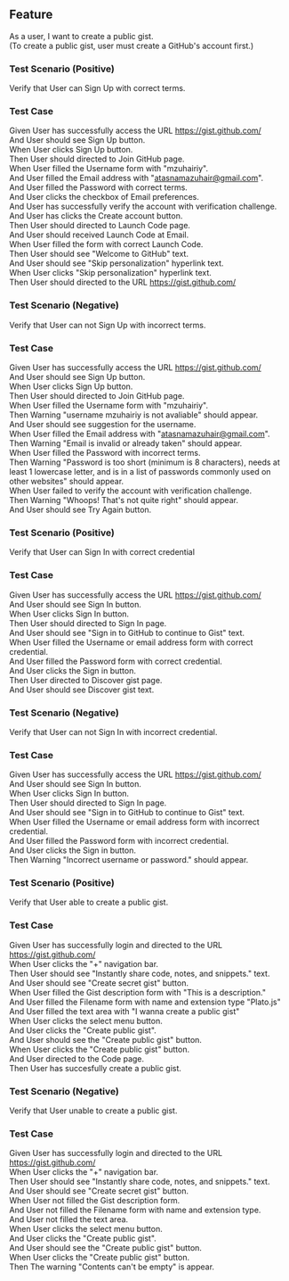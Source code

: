 ## Feature
As a user, I want to create a public gist. <br />
(To create a public gist, user must create a GitHub's account first.)

### Test Scenario (Positive)
Verify that User can Sign Up with correct terms.
### Test Case
Given User has successfully access the URL https://gist.github.com/ <br />
And User should see Sign Up button. <br />
When User clicks Sign Up button. <br />
Then User should directed to Join GitHub page. <br />
When User filled the Username form with "mzuhairiy". <br />
And User filled the Email address with "atasnamazuhair@gmail.com". <br />
And User filled the Password with correct terms. <br />
And User clicks the checkbox of Email preferences. <br />
And User has successfully verify the account with verification challenge. <br />
And User has clicks the Create account button. <br />
Then User should directed to Launch Code page. <br />
And User should received Launch Code at Email. <br />
When User filled the form with correct Launch Code. <br />
Then User should see "Welcome to GitHub" text. <br />
And User should see "Skip personalization" hyperlink text. <br />
When User clicks "Skip personalization" hyperlink text. <br />
Then User should directed to the URL https://gist.github.com/ <br />

### Test Scenario (Negative)
Verify that User can not Sign Up with incorrect terms.
### Test Case
Given User has successfully access the URL https://gist.github.com/ <br />
And User should see Sign Up button. <br />
When User clicks Sign Up button. <br />
Then User should directed to Join GitHub page. <br />
When User filled the Username form with "mzuhairiy". <br />
Then Warning "username mzuhairiy is not avaliable" should appear. <br />
And User should see suggestion for the username. <br />
When User filled the Email address with "atasnamazuhair@gmail.com". <br />
Then Warning "Email is invalid or already taken" should appear. <br />
When User filled the Password with incorrect terms. <br />
Then Warning "Password is too short (minimum is 8 characters), needs at least 1 lowercase letter, and is in a list of passwords commonly used on other websites" should appear. <br />
When User failed to verify the account with verification challenge. <br />
Then Warning "Whoops! That's not quite right" should appear. <br />
And User should see Try Again button. <br />

### Test Scenario (Positive)
Verify that User can Sign In with correct credential
### Test Case
Given User has successfully access the URL https://gist.github.com/ <br />
And User should see Sign In button. <br />
When User clicks Sign In button. <br />
Then User should directed to Sign In page. <br />
And User should see "Sign in to GitHub to continue to Gist" text. <br />
When User filled the Username or email address form with correct credential. <br />
And User filled the Password form with correct credential. <br />
And User clicks the Sign in button. <br />
Then User directed to Discover gist page. <br />
And User should see Discover gist text. <br />

### Test Scenario (Negative)
Verify that User can not Sign In with incorrect credential.
### Test Case
Given User has successfully access the URL https://gist.github.com/ <br />
And User should see Sign In button. <br />
When User clicks Sign In button. <br />
Then User should directed to Sign In page. <br />
And User should see "Sign in to GitHub to continue to Gist" text. <br />
When User filled the Username or email address form with incorrect credential. <br />
And User filled the Password form with incorrect credential. <br />
And User clicks the Sign in button. <br />
Then Warning "Incorrect username or password." should appear. <br />

### Test Scenario (Positive)
Verify that User able to create a public gist.
### Test Case
Given User has successfully login and directed to the URL https://gist.github.com/ <br />
When User clicks the "+" navigation bar. <br />
Then User should see "Instantly share code, notes, and snippets." text. <br />
And User should see "Create secret gist" button. <br />
When User filled the Gist description form with "This is a description." <br />
And User filled the Filename form with name and extension type "Plato.js" <br />
And User filled the text area with "I wanna create a public gist" <br />
When User clicks the select menu button. <br />
And User clicks the "Create public gist". <br />
And User should see the "Create public gist" button. <br />
When User clicks the "Create public gist" button. <br />
And User directed to the Code page. <br />
Then User has succesfully create a public gist. <br />

### Test Scenario (Negative)
Verify that User unable to create a public gist.
### Test Case
Given User has successfully login and directed to the URL https://gist.github.com/ <br />
When User clicks the "+" navigation bar. <br />
Then User should see "Instantly share code, notes, and snippets." text. <br />
And User should see "Create secret gist" button. <br />
When User not filled the Gist description form. <br />
And User not filled the Filename form with name and extension type. <br />
And User not filled the text area. <br />
When User clicks the select menu button. <br />
And User clicks the "Create public gist". <br />
And User should see the "Create public gist" button. <br />
When User clicks the "Create public gist" button. <br />
Then The warning "Contents can't be empty" is appear. <br />


